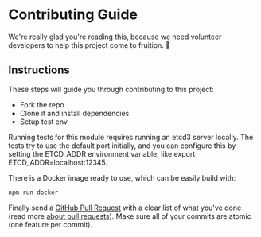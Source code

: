 # Contributing Guide

We're really glad you're reading this, because we need volunteer developers to help this project come to fruition. 👏

## Instructions

These steps will guide you through contributing to this project:

- Fork the repo
- Clone it and install dependencies
- Setup test env

Running tests for this module requires running an etcd3 server locally. The tests try to use the default port initially, and you can configure this by setting the ETCD_ADDR environment variable, like export ETCD_ADDR=localhost:12345.

There is a Docker image ready to use, which can be easily build with:

```sh
npm run docker
```

Finally send a [GitHub Pull Request](https://github.com/alexjoverm/typescript-library-starter/compare?expand=1) with a clear list of what you've done (read more [about pull requests](https://help.github.com/articles/about-pull-requests/)). Make sure all of your commits are atomic (one feature per commit).
